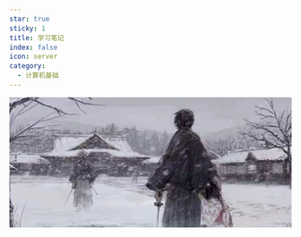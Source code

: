 ```yaml
---
star: true
sticky: 1
title: 学习笔记
index: false
icon: server
category:
  - 计算机基础
---
```


![](2024-07-18-21-36-07.png)

<Catalog />
